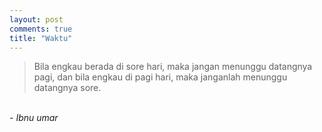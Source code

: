 ```yaml
---
layout: post
comments: true
title: "Waktu"
---
```

<blockquote>
Bila engkau berada di sore hari, maka jangan menunggu datangnya pagi, dan bila engkau di pagi hari, maka janganlah menunggu datangnya sore.
</blockquote>

<br/>
<i>- Ibnu umar</i>